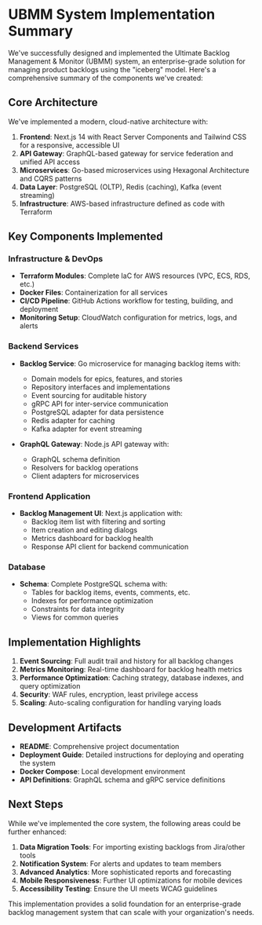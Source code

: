 # UBMM System Implementation Summary

We've successfully designed and implemented the Ultimate Backlog Management & Monitor (UBMM) system, an enterprise-grade solution for managing product backlogs using the "iceberg" model. Here's a comprehensive summary of the components we've created:

## Core Architecture

We've implemented a modern, cloud-native architecture with:

1. **Frontend**: Next.js 14 with React Server Components and Tailwind CSS for a responsive, accessible UI
2. **API Gateway**: GraphQL-based gateway for service federation and unified API access
3. **Microservices**: Go-based microservices using Hexagonal Architecture and CQRS patterns
4. **Data Layer**: PostgreSQL (OLTP), Redis (caching), Kafka (event streaming)
5. **Infrastructure**: AWS-based infrastructure defined as code with Terraform

## Key Components Implemented

### Infrastructure & DevOps

- **Terraform Modules**: Complete IaC for AWS resources (VPC, ECS, RDS, etc.)
- **Docker Files**: Containerization for all services
- **CI/CD Pipeline**: GitHub Actions workflow for testing, building, and deployment
- **Monitoring Setup**: CloudWatch configuration for metrics, logs, and alerts

### Backend Services

- **Backlog Service**: Go microservice for managing backlog items with:
  - Domain models for epics, features, and stories
  - Repository interfaces and implementations
  - Event sourcing for auditable history
  - gRPC API for inter-service communication
  - PostgreSQL adapter for data persistence
  - Redis adapter for caching
  - Kafka adapter for event streaming

- **GraphQL Gateway**: Node.js API gateway with:
  - GraphQL schema definition
  - Resolvers for backlog operations
  - Client adapters for microservices

### Frontend Application

- **Backlog Management UI**: Next.js application with:
  - Backlog item list with filtering and sorting
  - Item creation and editing dialogs
  - Metrics dashboard for backlog health
  - Response API client for backend communication

### Database

- **Schema**: Complete PostgreSQL schema with:
  - Tables for backlog items, events, comments, etc.
  - Indexes for performance optimization
  - Constraints for data integrity
  - Views for common queries

## Implementation Highlights

1. **Event Sourcing**: Full audit trail and history for all backlog changes
2. **Metrics Monitoring**: Real-time dashboard for backlog health metrics
3. **Performance Optimization**: Caching strategy, database indexes, and query optimization
4. **Security**: WAF rules, encryption, least privilege access
5. **Scaling**: Auto-scaling configuration for handling varying loads

## Development Artifacts

- **README**: Comprehensive project documentation
- **Deployment Guide**: Detailed instructions for deploying and operating the system
- **Docker Compose**: Local development environment
- **API Definitions**: GraphQL schema and gRPC service definitions

## Next Steps

While we've implemented the core system, the following areas could be further enhanced:

1. **Data Migration Tools**: For importing existing backlogs from Jira/other tools
2. **Notification System**: For alerts and updates to team members
3. **Advanced Analytics**: More sophisticated reports and forecasting
4. **Mobile Responsiveness**: Further UI optimizations for mobile devices
5. **Accessibility Testing**: Ensure the UI meets WCAG guidelines

This implementation provides a solid foundation for an enterprise-grade backlog management system that can scale with your organization's needs.
